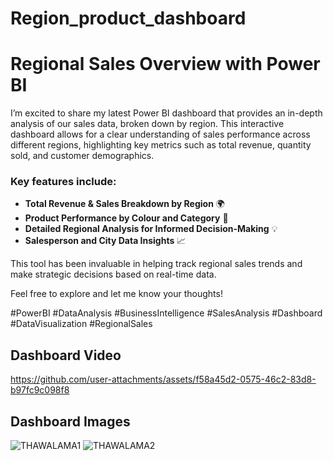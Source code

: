 # Region_product_dashboard
# Regional Sales Overview with Power BI

I’m excited to share my latest Power BI dashboard that provides an in-depth analysis of our sales data, broken down by region. This interactive dashboard allows for a clear understanding of sales performance across different regions, highlighting key metrics such as total revenue, quantity sold, and customer demographics.

### Key features include:
- **Total Revenue & Sales Breakdown by Region** 🌍
- **Product Performance by Colour and Category** 🎨
- **Detailed Regional Analysis for Informed Decision-Making** 💡
- **Salesperson and City Data Insights** 📈

This tool has been invaluable in helping track regional sales trends and make strategic decisions based on real-time data. 

Feel free to explore and let me know your thoughts! 

#PowerBI #DataAnalysis #BusinessIntelligence #SalesAnalysis #Dashboard #DataVisualization #RegionalSales

## Dashboard Video


https://github.com/user-attachments/assets/f58a45d2-0575-46c2-83d8-b97fc9c098f8





## Dashboard Images
![THAWALAMA1](https://github.com/user-attachments/assets/bbb646bb-cfe0-44ef-ba1f-114be9277340)
![THAWALAMA2](https://github.com/user-attachments/assets/9eb6b61c-f71e-44c7-8ad8-58004de9f22c)
